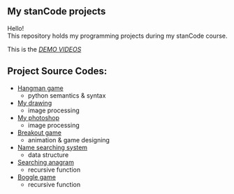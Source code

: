 ## My stanCode projects
Hello!\
This repository holds my programming projects during my stanCode course.

This is the *[DEMO VIDEOS](https://drive.google.com/drive/folders/1Gi3bn9qPW_gR0ISyGzVPLd5Bztdvd7rF?fbclid=IwAR36BW3v_bHn-Idsh-0_ROSWLwrXOzoervZId25OOzH2LX4b6FCGDfULdDg)*

## Project Source Codes:
* [Hangman game](https://github.com/jerryju123321/MystanCodeProjects/blob/main/stanCode_Projects/hangman_game/hangman_just_for_7.py)
  * python semantics & syntax
* [My drawing](https://github.com/jerryju123321/MystanCodeProjects/blob/main/stanCode_Projects/my_drawing/my_drawing.py)
  * image processing
* [My photoshop](https://github.com/jerryju123321/MystanCodeProjects/blob/main/stanCode_Projects/my_photoshop/stanCodoshop.py)
  * image processing
* [Breakout game](https://github.com/jerryju123321/MystanCodeProjects/blob/main/stanCode_Projects/breakout_game/breakout.py)
  * animation & game designing  
* [Name searching system](https://github.com/jerryju123321/MystanCodeProjects/blob/main/stanCode_Projects/name_searching_system/babygraphics.py)
  * data structure
* [Searching anagram](https://github.com/jerryju123321/MystanCodeProjects/blob/main/stanCode_Projects/searching_anagram/anagram_for_speed_test.py)
  * recursive function
* [Boggle game](https://github.com/jerryju123321/MystanCodeProjects/blob/main/stanCode_Projects/boggle_game/boggle.py)
  * recursive function
